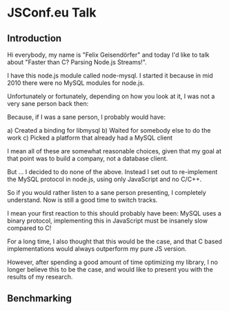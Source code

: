 # JSConf.eu Talk

## Introduction

Hi everybody, my name is "Felix Geisendörfer" and today I'd like to talk about
"Faster than C? Parsing Node.js Streams!".

I have this node.js module called node-mysql.  I started it because in mid 2010
there were no MySQL modules for node.js.

Unfortunately or fortunately, depending on how you look at it, I was not a very
sane person back then:

Because, if I was a sane person, I probably would have:

a) Created a binding for libmysql
b) Waited for somebody else to do the work
c) Picked a platform that already had a MySQL client

I mean all of these are somewhat reasonable choices, given that my goal at
that point was to build a company, not a database client.

But ... I decided to do none of the above. Instead I set out to re-implement
the MySQL protocol in node.js, using only JavaScript and no C/C++.

So if you would rather listen to a sane person presenting, I completely
understand. Now is still a good time to switch tracks.

I mean your first reaction to this should probably have been: MySQL uses a binary
protocol, implementing this in JavaScript must be insanely slow compared to C!

For a long time, I also thought that this would be the case, and that C based
implementations would always outperform my pure JS version.

However, after spending a good amount of time optimizing my library, I no
longer believe this to be the case, and would like to present you with the
results of my research.

## Benchmarking


